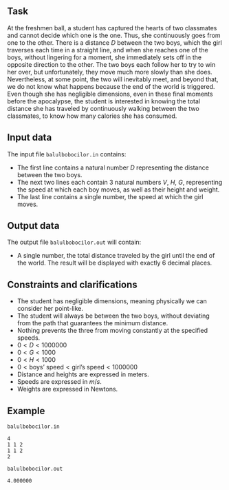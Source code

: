 ## Task

At the freshmen ball, a student has captured the hearts of two classmates and cannot decide which one is the one. Thus, she continuously goes from one to the other. There is a distance $D$ between the two boys, which the girl traverses each time in a straight line, and when she reaches one of the boys, without lingering for a moment, she immediately sets off in the opposite direction to the other. The two boys each follow her to try to win her over, but unfortunately, they move much more slowly than she does. Nevertheless, at some point, the two will inevitably meet, and beyond that, we do not know what happens because the end of the world is triggered. Even though she has negligible dimensions, even in these final moments before the apocalypse, the student is interested in knowing the total distance she has traveled by continuously walking between the two classmates, to know how many calories she has consumed.

## Input data

The input file `balulbobocilor.in` contains:

- The first line contains a natural number $D$ representing the distance between the two boys.
- The next two lines each contain 3 natural numbers $V$, $H$, $G$, representing the speed at which each boy moves, as well as their height and weight.
- The last line contains a single number, the speed at which the girl moves.

## Output data

The output file `balulbobocilor.out` will contain:

- A single number, the total distance traveled by the girl until the end of the world. The result will be displayed with exactly 6 decimal places.

## Constraints and clarifications

- The student has negligible dimensions, meaning physically we can consider her point-like.
- The student will always be between the two boys, without deviating from the path that guarantees the minimum distance.
- Nothing prevents the three from moving constantly at the specified speeds.
- $0 < D < 1000000$
- $0 < G < 1000$
- $0 < H < 1000$
- $0 < \text{boys' speed} < \text{girl's speed} < 1000000$
- Distance and heights are expressed in meters.
- Speeds are expressed in $m/s$.
- Weights are expressed in Newtons.

## Example

`balulbobocilor.in`
```
4
1 1 2
1 1 2
2
```

`balulbobocilor.out`
```
4.000000
```